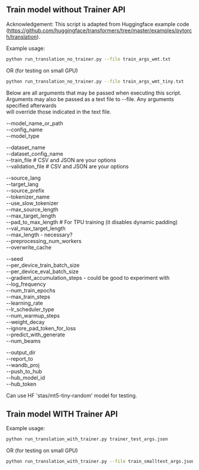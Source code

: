 ## Train model without Trainer API

Acknowledgement: This script is adapted from Huggingface example code (https://github.com/huggingface/transformers/tree/master/examples/pytorch/translation).

Example usage:

```bash
python run_translation_no_trainer.py --file train_args_wmt.txt
```

OR (for testing on small GPU)

```bash
python run_translation_no_trainer.py --file train_args_wmt_tiny.txt
```

Below are all arguments that may be passed when executing this script.  
Arguments may also be passed as a text file to --file. Any arguments specified afterwards  
will override those indicated in the text file.

--model_name_or_path  
--config_name  
--model_type  

--dataset_name  
--dataset_config_name  
--train_file  		# CSV and JSON are your options  
--validation_file  	# CSV and JSON are your options  

--source_lang  
--target_lang  
--source_prefix  
--tokenizer_name  
--use_slow_tokenizer  
--max_source_length  
--max_target_length  
--pad_to_max_length  	# For TPU training (it disables dynamic padding)  
--val_max_target_length  
--max_length  - necessary?  
--preprocessing_num_workers  
--overwrite_cache  

--seed  
--per_device_train_batch_size  
--per_device_eval_batch_size  
--gradient_accumulation_steps  - could be good to experiment with  
--log_frequency  
--num_train_epochs  
--max_train_steps  
--learning_rate  
--lr_scheduler_type  
--num_warmup_steps  
--weight_decay  
--ignore_pad_token_for_loss  
--predict_with_generate  
--num_beams  

--output_dir  
--report_to  
--wandb_proj  
--push_to_hub  
--hub_model_id  
--hub_token  

Can use HF 'stas/mt5-tiny-random' model for testing.


## Train model WITH Trainer API

Example usage:

```bash
python run_translation_with_trainer.py trainer_test_args.json
```

OR (for testing on small GPU)

```bash
python run_translation_with_trainer.py --file train_smalltest_args.json
```

